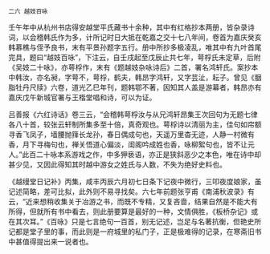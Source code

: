     二六 越妓百咏 

   壬午年中从杭州书店得安越堂平氏藏书十余种，其中有红格抄本两册，皆杂录诗词，以会稽韩氏作为多，计所记时日大抵在乾嘉之交十七八年间，卷首为嘉庆癸亥韩慕樵与侄予良书，末有平景孙题字五行。册中所抄多极凌乱，唯其中有九叶首尾完具，题曰“越妓百咏”，下注云，自壬戌起至戊辰止共七年，萼桴氏未定草，后附《吴妓二十咏》，亦萼桴作，末有《题越妓杂咏诗后》二首，署名鸿轩氏。案抄本中韩汝，亦名昶，字萼不，萼桴，鹤夫，韩昂字鸿轩，又字芸沚，耘子。曾见《胭脂牡丹尺牍》六卷，道光乙巳年刊，题韩鄂不著，因知其人盖是游幕者，韩昂亦有嘉庆戊午新城官署与王楷堂唱和诗，可以为证。

   吕善报《六红诗话》卷三云，“会稽韩萼桴汝与从兄鸿轩昂集王次回句为无题七律各八十首，较张云轩制所集多至十倍，真奇观也。萼桴诗以清丽为主，佳句如帘额寻香飞凤子，墙腰抛箨长龙孙，春日偶成句也，天遥万里杳无迹，人静一村微有香，月下寻梅句也，禅关悟道心偏淡，闺阁吟成姓也香，咏柳絮句也，皆不让元人。”此百二十咏本系游戏之作，中多狎亵语，亦正是狭斜恶少之本色，唯在诗中却甚少见，又因此得知其时越中游女之姓氏与人数，不失为绝好史料也。

   《越缦堂日记补》丙集，咸丰丙辰六月初七日条下记夜中微行，三叩夜度娘家，虽记述简略，差可比拟，此外则不易寻找矣。六七年前题张亨甫《南浦秋波录》有云，“近来想稍收集关于冶游之书，而既不专精，又复吝啬，结果自然是不能大有所得，但就所有书中看去，则此册要算是最好的一种，文情俱胜，《板桥杂记》或在其次耳。”《百咏》只是七言绝句一百首，别无记述，岂足与名著抗衡，但艳史所记都是堂子里的事，而此则是一府城里的私门子，正是极难得的记录，在寒斋旧书中甚值得提出来一说者也。

